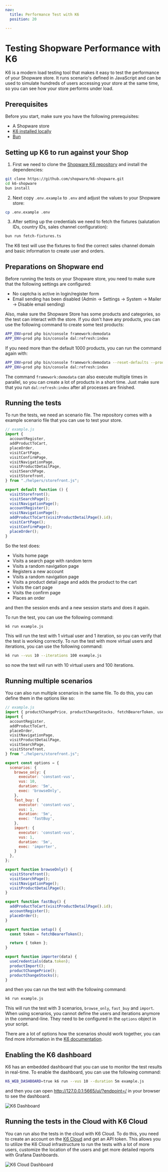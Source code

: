 ```yaml
---
nav:
  title: Performance Test with K6
  position: 20

---
```


# Testing Shopware Performance with K6

K6 is a modern load testing tool that makes it easy to test the performance of your Shopware store. It runs scenario's defined in JavaScript and can be used to simulate hundreds of users accessing your store at the same time, so you can see how your store performs under load.

## Prerequisites

Before you start, make sure you have the following prerequisites:

- A Shopware store
- [K6 installed locally](https://github.com/grafana/k6/releases)
- [Bun](https://bun.sh/)

## Setting up K6 to run against your Shop

1. First we need to clone the [Shopware K6 repository](https://github.com/shopware/k6-shopware) and install the dependencies:

```bash
git clone https://github.com/shopware/k6-shopware.git
cd k6-shopware
bun install
```

2. Next copy `.env.example` to `.env` and adjust the values to your Shopware store:

```bash
cp .env.example .env
```

3. After setting up the credentials we need to fetch the fixtures (salutation IDs, country IDs, sales channel configuration):

```bash
bun run fetch-fixtures.ts
```

The K6 test will use the fixtures to find the correct sales channel domain and basic information to create user and orders.

## Preparations on Shopware end

Before running the tests on your Shopware store, you need to make sure that the following settings are configured:

- No captcha is active in login/register form
- Email sending has been disabled (Admin -> Settings -> System -> Mailer -> Disable email sending)

Also, make sure the Shopware Store has some products and categories, so the test can interact with the store. If you don't have any products, you can use the following command to create some test products:

```bash
APP_ENV=prod php bin/console framework:demodata
APP_ENV=prod php bin/console dal:refresh:index
```

If you need more than the default 1000 products, you can run the command again with:

```bash
APP_ENV=prod php bin/console framework:demodata --reset-defaults --products=5000
APP_ENV=prod php bin/console dal:refresh:index
```

The command `framework:demodata` can also execute multiple times in parallel, so you can create a lot of products in a short time. Just make sure that you run `dal:refresh:index` after all processes are finished.

## Running the tests

To run the tests, we need an scenario file. The repository comes with a example scenario file that you can use to test your store.

```js
// example.js
import {
  accountRegister,
  addProductToCart,
  placeOrder,
  visitCartPage,
  visitConfirmPage,
  visitNavigationPage,
  visitProductDetailPage,
  visitSearchPage,
  visitStorefront,
} from "./helpers/storefront.js";

export default function () {
  visitStorefront();
  visitSearchPage();
  visitNavigationPage();
  accountRegister();
  visitNavigationPage();
  addProductToCart(visitProductDetailPage().id);
  visitCartPage();
  visitConfirmPage();
  placeOrder();
}
```

So the test does:

- Visits home page
- Visits a search page with random term
- Visits a random navigation page
- Registers a new account
- Visits a random navigation page
- Visits a product detail page and adds the product to the cart
- Visits the cart page
- Visits the confirm page
- Places an order

and then the session ends and a new session starts and does it again.

To run the test, you can use the following command:

```bash
k6 run example.js
```

This will run the test with 1 virtual user and 1 iteration, so you can verify that the test is working correctly. To run the test with more virtual users and iterations, you can use the following command:

```bash
k6 run --vus 10 --iterations 100 example.js
```

so now the test will run with 10 virtual users and 100 iterations.

## Running multiple scenarios

You can also run multiple scenarios in the same file. To do this, you can define them in the options like so:

```js
// example.js
import { productChangePrice, productChangeStocks, fetchBearerToken, useCredentials, productImport } from "./helpers/api.js";
import {
  accountRegister,
  addProductToCart,
  placeOrder,
  visitNavigationPage,
  visitProductDetailPage,
  visitSearchPage,
  visitStorefront,
} from "./helpers/storefront.js";

export const options = {
  scenarios: {
    browse_only: {
      executor: 'constant-vus',
      vus: 10,
      duration: '5m',
      exec: 'browseOnly',
    },
    fast_buy: {
      executor: 'constant-vus',
      vus: 1,
      duration: '5m',
      exec: 'fastBuy',
    },
    import: {
      executor: 'constant-vus',
      vus: 1,
      duration: '5m',
      exec: 'importer',
    }
  },
};

export function browseOnly() {
  visitStorefront();
  visitSearchPage();
  visitNavigationPage();
  visitProductDetailPage();
}

export function fastBuy() {
  addProductToCart(visitProductDetailPage().id);
  accountRegister();
  placeOrder();
}

export function setup() {
  const token = fetchBearerToken();

  return { token };
}

export function importer(data) {
  useCredentials(data.token);
  productImport();
  productChangePrice();
  productChangeStocks();
}
```

and then you can run the test with the following command:

```bash
k6 run example.js
```

This will run the test with 3 scenarios, `browse_only`, `fast_buy` and `import`. When using scenarios, you cannot define the users and iterations anymore in the command-line. They need to be configured in the `options` object in your script.

There are a lot of options how the scenarios should work together, you can find more information in the [K6 documentation](https://k6.io/docs/using-k6/scenarios/).

## Enabling the K6 dashboard

K6 has an embedded dashboard that you can use to monitor the test results in real-time. To enable the dashboard, you can use the following command:

```bash
K6_WEB_DASHBOARD=true k6 run --vus 10 --duration 5m example.js
```

and then you can open http://127.0.0.1:5665/ui/?endpoint=/ in your browser to see the dashboard.

![K6 Dashboard](assets/k6-dashboard.png)


## Running the tests in the Cloud with K6 Cloud

You can run also the tests in the cloud with K6 Cloud. To do this, you need to create an account on the [K6 Cloud](https://grafana.com/products/cloud/k6/) and get an API token.
This allows you to utilize the K6 Cloud infrastructure to run the tests with a lot of more users, customize the location of the users and get more detailed reports with Grafana Dashboards.

![K6 Cloud Dashboard](assets/k6-cloud.png)
